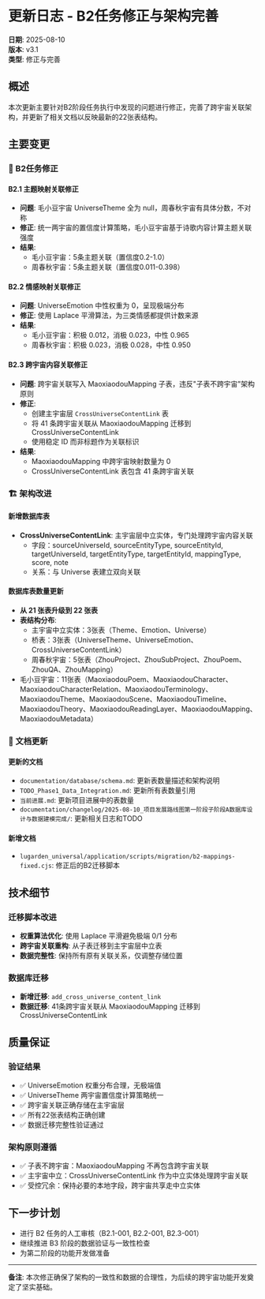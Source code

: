 # 更新日志 - B2任务修正与架构完善

**日期**: 2025-08-10  
**版本**: v3.1  
**类型**: 修正与完善  

## 概述
本次更新主要针对B2阶段任务执行中发现的问题进行修正，完善了跨宇宙关联架构，并更新了相关文档以反映最新的22张表结构。

## 主要变更

### 🔧 B2任务修正

#### B2.1 主题映射关联修正
- **问题**: 毛小豆宇宙 UniverseTheme 全为 null，周春秋宇宙有具体分数，不对称
- **修正**: 统一两宇宙的置信度计算策略，毛小豆宇宙基于诗歌内容计算主题关联强度
- **结果**: 
  - 毛小豆宇宙：5条主题关联（置信度0.2-1.0）
  - 周春秋宇宙：5条主题关联（置信度0.011-0.398）

#### B2.2 情感映射关联修正
- **问题**: UniverseEmotion 中性权重为 0，呈现极端分布
- **修正**: 使用 Laplace 平滑算法，为三类情感都提供计数来源
- **结果**:
  - 毛小豆宇宙：积极 0.012，消极 0.023，中性 0.965
  - 周春秋宇宙：积极 0.023，消极 0.028，中性 0.950

#### B2.3 跨宇宙内容关联修正
- **问题**: 跨宇宙关联写入 MaoxiaodouMapping 子表，违反"子表不跨宇宙"架构原则
- **修正**:
  - 创建主宇宙层 `CrossUniverseContentLink` 表
  - 将 41 条跨宇宙关联从 MaoxiaodouMapping 迁移到 CrossUniverseContentLink
  - 使用稳定 ID 而非标题作为关联标识
- **结果**: 
  - MaoxiaodouMapping 中跨宇宙映射数量为 0
  - CrossUniverseContentLink 表包含 41 条跨宇宙关联

### 🏗️ 架构改进

#### 新增数据库表
- **CrossUniverseContentLink**: 主宇宙层中立实体，专门处理跨宇宙内容关联
  - 字段：sourceUniverseId, sourceEntityType, sourceEntityId, targetUniverseId, targetEntityType, targetEntityId, mappingType, score, note
  - 关系：与 Universe 表建立双向关联

#### 数据库表数量更新
- **从 21 张表升级到 22 张表**
- **表结构分布**:
  - 主宇宙中立实体：3张表（Theme、Emotion、Universe）
  - 桥表：3张表（UniverseTheme、UniverseEmotion、CrossUniverseContentLink）
  - 周春秋宇宙：5张表（ZhouProject、ZhouSubProject、ZhouPoem、ZhouQA、ZhouMapping）
- 毛小豆宇宙：11张表（MaoxiaodouPoem、MaoxiaodouCharacter、MaoxiaodouCharacterRelation、MaoxiaodouTerminology、MaoxiaodouTheme、MaoxiaodouScene、MaoxiaodouTimeline、MaoxiaodouTheory、MaoxiaodouReadingLayer、MaoxiaodouMapping、MaoxiaodouMetadata）

### 📝 文档更新

#### 更新的文档
- `documentation/database/schema.md`: 更新表数量描述和架构说明
- `TODO_Phase1_Data_Integration.md`: 更新所有表数量引用
- `当前进展.md`: 更新项目进展中的表数量
- `documentation/changelog/2025-08-10_项目发展路线图第一阶段子阶段A数据库设计与数据建模完成/`: 更新相关日志和TODO

#### 新增文档
- `lugarden_universal/application/scripts/migration/b2-mappings-fixed.cjs`: 修正后的B2迁移脚本

## 技术细节

### 迁移脚本改进
- **权重算法优化**: 使用 Laplace 平滑避免极端 0/1 分布
- **跨宇宙关联重构**: 从子表迁移到主宇宙层中立表
- **数据完整性**: 保持所有原有关联关系，仅调整存储位置

### 数据库迁移
- **新增迁移**: `add_cross_universe_content_link`
- **数据迁移**: 41条跨宇宙关联从 MaoxiaodouMapping 迁移到 CrossUniverseContentLink

## 质量保证

### 验证结果
- ✅ UniverseEmotion 权重分布合理，无极端值
- ✅ UniverseTheme 两宇宙置信度计算策略统一
- ✅ 跨宇宙关联正确存储在主宇宙层
- ✅ 所有22张表结构正确创建
- ✅ 数据迁移完整性验证通过

### 架构原则遵循
- ✅ 子表不跨宇宙：MaoxiaodouMapping 不再包含跨宇宙关联
- ✅ 主宇宙中立：CrossUniverseContentLink 作为中立实体处理跨宇宙关联
- ✅ 受控冗余：保持必要的本地字段，跨宇宙共享走中立实体

## 下一步计划
- 进行 B2 任务的人工审核（B2.1-001, B2.2-001, B2.3-001）
- 继续推进 B3 阶段的数据验证与一致性检查
- 为第二阶段的功能开发做准备

---

**备注**: 本次修正确保了架构的一致性和数据的合理性，为后续的跨宇宙功能开发奠定了坚实基础。
